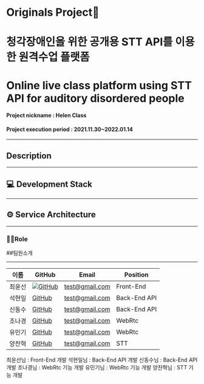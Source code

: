# Originals Project📖
# 청각장애인을 위한 공개용 STT API를 이용한 원격수업 플랫폼
# Online live class platform using STT API for auditory disordered people
#### Project nickname : Helen Class
#### Project execution period : 2021.11.30~2022.01.14

-----------------------
## Description


-----------------------
## 💻 Development Stack  


-----------------------
## ⚙ Service Architecture

---

### 🙋‍♂️Role


##팀원소개 <a id="2" />
<hr/>

이름 | GitHub |  Email | Position |
 --- | ------- | ------| ------- | 
최윤선 | <img src="http://img.shields.io/badge"/>[GitHub](https://github.com/ynsseon07) | test@gmail.com | Front-End | [게인 블로그나 노션](#)
석현일 | [GitHub](https://github.com/johney-suk) | test@gmail.com | Back-End API | [게인 블로그나 노션](#)
신동수 | [GitHub](https://github.com/sjagz) | test@gmail.com | Back-End API | [게인 블로그나 노션](#)
조나경 | [GitHub](https://github.com/nagggyung) | test@gmail.com | WebRtc | [게인 블로그나 노션](#)
유민기 | [GitHub](https://github.com/Yoo-mingi) | test@gmail.com | WebRtc | [게인 블로그나 노션](#)
양찬혁 | [GitHub](https://github.com/mintorca) | test@gmail.com | STT | [게인 블로그나 노션](#)




최윤선님 : Front-End 개발
석현일님 : Back-End API 개발
신동수님 : Back-End API 개발
조나경님 : WebRtc 기능 개발
유민기님 : WebRtc 기능 개발
양찬혁님 : STT 기능 개발 
